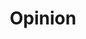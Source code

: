 ---
title: Opinion
description: All my opinionated posts go here. These are all my personal opinions, so we can agree to disagree :)

# Badge style
style:
    background: "#d03eddff"
    color: "#ffffffff"
---